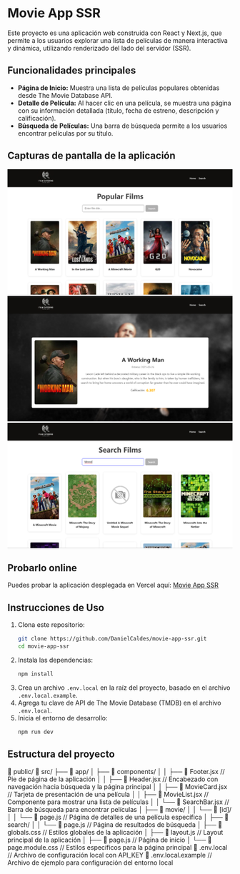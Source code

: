 # Movie App SSR

Este proyecto es una aplicación web construida con React y Next.js, que permite a los usuarios explorar una lista de películas de manera interactiva y dinámica, utilizando renderizado del lado del servidor (SSR).

## Funcionalidades principales

- **Página de Inicio:** Muestra una lista de películas populares obtenidas desde The Movie Database API.
- **Detalle de Película:** Al hacer clic en una película, se muestra una página con su información detallada (título, fecha de estreno, descripción y calificación).
- **Búsqueda de Películas:** Una barra de búsqueda permite a los usuarios encontrar películas por su título.

## Capturas de pantalla de la aplicación

![Página principal](./readme-assets/Home.png)
![Detalles de película](./readme-assets/MovieDetails.png)
![Búsqueda de película](./readme-assets/Search.png)

## **Probarlo online**

Puedes probar la aplicación desplegada en Vercel aquí:
[Movie App SSR](https://movie-app-ssr.vercel.app/)

## Instrucciones de Uso

1. Clona este repositorio:
   ```bash
   git clone https://github.com/DanielCaldes/movie-app-ssr.git
   cd movie-app-ssr
   ```
2. Instala las dependencias:
   ```bash
   npm install
   ```
3. Crea un archivo `.env.local` en la raíz del proyecto, basado en el archivo `.env.local.example`.
4. Agrega tu clave de API de The Movie Database (TMDB) en el archivo `.env.local`.
5. Inicia el entorno de desarrollo:
   ```bash
   npm run dev
   ```

## Estructura del proyecto
📁 public/
📁 src/
├── 📁 app/
│   ├── 📁 components/
│   │   ├── 📄 Footer.jsx         // Pie de página de la aplicación
│   │   ├── 📄 Header.jsx         // Encabezado con navegación hacia búsqueda y la página principal
│   │   ├── 📄 MovieCard.jsx      // Tarjeta de presentación de una película
│   │   ├── 📄 MovieList.jsx      // Componente para mostrar una lista de películas
│   │   └── 📄 SearchBar.jsx      // Barra de búsqueda para encontrar películas
│   ├── 📁 movie/
│   │   └── 📁 [id]/
│   │       └── 📄 page.js        // Página de detalles de una película específica
│   ├── 📁 search/
│   │   └── 📄 page.js            // Página de resultados de búsqueda
│   ├── 📄 globals.css            // Estilos globales de la aplicación
│   ├── 📄 layout.js              // Layout principal de la aplicación
│   ├── 📄 page.js                // Página de inicio
│   └── 📄 page.module.css        // Estilos específicos para la página principal
📄 .env.local                     // Archivo de configuración local con API_KEY
📄 .env.local.example             // Archivo de ejemplo para configuración del entorno local
